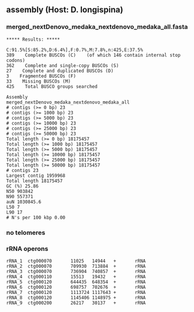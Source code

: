 ## assembly (Host: D. longispina)

### merged_nextDenovo_medaka_nextdenovo_medaka_all.fasta

    ***** Results: *****

    C:91.5%[S:85.2%,D:6.4%],F:0.7%,M:7.8%,n:425,E:37.5%       
    389    Complete BUSCOs (C)    (of which 146 contain internal stop codons)           
    362    Complete and single-copy BUSCOs (S)       
    27    Complete and duplicated BUSCOs (D)       
    3    Fragmented BUSCOs (F)               
    33    Missing BUSCOs (M)               
    425    Total BUSCO groups searched

    Assembly                    merged_nextDenovo_medaka_nextdenovo_medaka_all
    # contigs (>= 0 bp) 23
    # contigs (>= 1000 bp) 23
    # contigs (>= 5000 bp) 23
    # contigs (>= 10000 bp) 23
    # contigs (>= 25000 bp) 23
    # contigs (>= 50000 bp) 23
    Total length (>= 0 bp) 18175457
    Total length (>= 1000 bp) 18175457
    Total length (>= 5000 bp) 18175457
    Total length (>= 10000 bp) 18175457
    Total length (>= 25000 bp) 18175457
    Total length (>= 50000 bp) 18175457
    # contigs 23
    Largest contig 1959968
    Total length 18175457
    GC (%) 25.86
    N50 903842
    N90 557371
    auN 1030845.6
    L50 7
    L90 17
    # N's per 100 kbp 0.00

### no telomeres

### rRNA operons

    rRNA_1  ctg000070       11025   14944   +       rRNA
    rRNA_2  ctg000070       709930  713884  +       rRNA
    rRNA_3  ctg000070       736904  740857  +       rRNA
    rRNA_4  ctg000110       15513   19432   +       rRNA
    rRNA_5  ctg000120       644435  648354  +       rRNA
    rRNA_6  ctg000120       698757  702676  +       rRNA
    rRNA_7  ctg000120       1113724 1117643 +       rRNA
    rRNA_8  ctg000120       1145406 1148975 +       rRNA
    rRNA_9  ctg000200       26217   30137   +       rRNA
